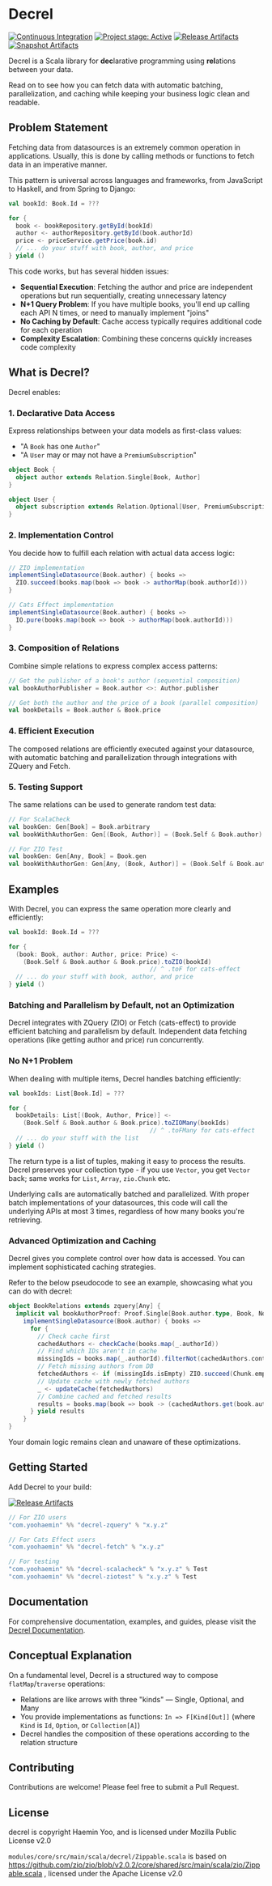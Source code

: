 # Decrel

[![Continuous Integration](https://github.com/yoohaemin/decrel/actions/workflows/ci.yml/badge.svg)](https://github.com/yoohaemin/decrel/actions/workflows/ci.yml)
[![Project stage: Active][project-stage-badge: Active]](#)
[![Release Artifacts][Badge-SonatypeReleases]][Link-SonatypeReleases]
[![Snapshot Artifacts][Badge-SonatypeSnapshots]][Link-SonatypeSnapshots]

[project-stage-badge: Active]: https://img.shields.io/badge/Project%20Stage-Active-blue.svg
[Link-SonatypeReleases]: https://s01.oss.sonatype.org/content/repositories/releases/com/yoohaemin/decrel-core_3/ "Sonatype Releases"
[Badge-SonatypeReleases]: https://img.shields.io/nexus/r/https/s01.oss.sonatype.org/com.yoohaemin/decrel-core_3.svg "Sonatype Releases"
[Link-SonatypeSnapshots]: https://s01.oss.sonatype.org/content/repositories/snapshots/com/yoohaemin/decrel-core_3/ "Sonatype Snapshots"
[Badge-SonatypeSnapshots]: https://img.shields.io/nexus/s/https/s01.oss.sonatype.org/com.yoohaemin/decrel-core_3.svg "Sonatype Snapshots"

Decrel is a Scala library for **dec**larative programming using **rel**ations between your data.

Read on to see how you can fetch data with automatic batching, parallelization, and caching while keeping your business logic clean and readable.

## Problem Statement

Fetching data from datasources is an extremely common operation in applications. Usually, this is done by calling methods or functions to fetch data in an imperative manner.

This pattern is universal across languages and frameworks, from JavaScript to Haskell, and from Spring to Django:

```scala
val bookId: Book.Id = ???

for {
  book <- bookRepository.getById(bookId)
  author <- authorRepository.getById(book.authorId)
  price <- priceService.getPrice(book.id)
  // ... do your stuff with book, author, and price
} yield ()
```

This code works, but has several hidden issues:

* **Sequential Execution**: Fetching the author and price are independent operations but run sequentially, creating unnecessary latency
* **N+1 Query Problem**: If you have multiple books, you'll end up calling each API N times, or need to manually implement "joins"
* **No Caching by Default**: Cache access typically requires additional code for each operation
* **Complexity Escalation**: Combining these concerns quickly increases code complexity

## What is Decrel?

Decrel enables:

### 1. Declarative Data Access

Express relationships between your data models as first-class values:
* "A `Book` has one `Author`"
* "A `User` may or may not have a `PremiumSubscription`"

```scala
object Book {
  object author extends Relation.Single[Book, Author]
}

object User {
  object subscription extends Relation.Optional[User, PremiumSubscription]
}
```

### 2. Implementation Control

You decide how to fulfill each relation with actual data access logic:

```scala
// ZIO implementation
implementSingleDatasource(Book.author) { books =>
  ZIO.succeed(books.map(book => book -> authorMap(book.authorId)))
}

// Cats Effect implementation
implementSingleDatasource(Book.author) { books =>
  IO.pure(books.map(book => book -> authorMap(book.authorId)))
}
```

### 3. Composition of Relations

Combine simple relations to express complex access patterns:

```scala
// Get the publisher of a book's author (sequential composition)
val bookAuthorPublisher = Book.author <>: Author.publisher

// Get both the author and the price of a book (parallel composition)
val bookDetails = Book.author & Book.price
```

### 4. Efficient Execution

The composed relations are efficiently executed against your datasource, with automatic batching and parallelization through integrations with ZQuery and Fetch.

### 5. Testing Support

The same relations can be used to generate random test data:

```scala
// For ScalaCheck
val bookGen: Gen[Book] = Book.arbitrary
val bookWithAuthorGen: Gen[(Book, Author)] = (Book.Self & Book.author).arbitrary

// For ZIO Test
val bookGen: Gen[Any, Book] = Book.gen
val bookWithAuthorGen: Gen[Any, (Book, Author)] = (Book.Self & Book.author).gen
```

## Examples

With Decrel, you can express the same operation more clearly and efficiently:

```scala
val bookId: Book.Id = ???

for {
  (book: Book, author: Author, price: Price) <-
    (Book.Self & Book.author & Book.price).toZIO(bookId)
                                       // ^ .toF for cats-effect
  // ... do your stuff with book, author, and price
} yield ()
```

### Batching and Parallelism by Default, not an Optimization

Decrel integrates with ZQuery (ZIO) or Fetch (cats-effect) to provide efficient batching and parallelism by default. Independent data fetching operations (like getting author and price) run concurrently.

### No N+1 Problem

When dealing with multiple items, Decrel handles batching efficiently:

```scala
val bookIds: List[Book.Id] = ???

for {
  bookDetails: List[(Book, Author, Price)] <- 
    (Book.Self & Book.author & Book.price).toZIOMany(bookIds)
                                       // ^ .toFMany for cats-effect
  // ... do your stuff with the list
} yield ()
```

The return type is a list of tuples, making it easy to process the results. Decrel preserves your collection type - if you use `Vector`, you get `Vector` back; same works for `List`, `Array`, `zio.Chunk` etc.

Underlying calls are automatically batched and parallelized. With proper batch implementations of your datasources, this code will call the underlying APIs at most 3 times, regardless of how many books you're retrieving.

### Advanced Optimization and Caching

Decrel gives you complete control over how data is accessed. You can implement sophisticated caching strategies.

Refer to the below pseudocode to see an example, showcasing what you can do with decrel:

```scala
object BookRelations extends zquery[Any] {
  implicit val bookAuthorProof: Proof.Single[Book.author.type, Book, Nothing, Author] =
    implementSingleDatasource(Book.author) { books =>
      for {
        // Check cache first
        cachedAuthors <- checkCache(books.map(_.authorId))
        // Find which IDs aren't in cache
        missingIds = books.map(_.authorId).filterNot(cachedAuthors.contains)
        // Fetch missing authors from DB
        fetchedAuthors <- if (missingIds.isEmpty) ZIO.succeed(Chunk.empty) else fetchAuthors(missingIds) 
        // Update cache with newly fetched authors
        _ <- updateCache(fetchedAuthors)
        // Combine cached and fetched results
        results = books.map(book => book -> (cachedAuthors.get(book.authorId) orElse fetchedAuthors.get(book.authorId)).get)
      } yield results
    }
}
```

Your domain logic remains clean and unaware of these optimizations.

## Getting Started

Add Decrel to your build:

[![Release Artifacts][Badge-SonatypeReleases]][Link-SonatypeReleases]

```scala
// For ZIO users
"com.yoohaemin" %% "decrel-zquery" % "x.y.z"

// For Cats Effect users
"com.yoohaemin" %% "decrel-fetch" % "x.y.z"

// For testing
"com.yoohaemin" %% "decrel-scalacheck" % "x.y.z" % Test
"com.yoohaemin" %% "decrel-ziotest" % "x.y.z" % Test
```

## Documentation

For comprehensive documentation, examples, and guides, please visit the [Decrel Documentation](https://yoohaemin.github.io/decrel).

## Conceptual Explanation

On a fundamental level, Decrel is a structured way to compose `flatMap`/`traverse` operations:

* Relations are like arrows with three "kinds" — Single, Optional, and Many
* You provide implementations as functions: `In => F[Kind[Out]]` (where `Kind` is `Id`, `Option`, or `Collection[A]`)
* Decrel handles the composition of these operations according to the relation structure

## Contributing

Contributions are welcome! Please feel free to submit a Pull Request.

## License

decrel is copyright Haemin Yoo, and is licensed under Mozilla Public License v2.0

`modules/core/src/main/scala/decrel/Zippable.scala` is based on https://github.com/zio/zio/blob/v2.0.2/core/shared/src/main/scala/zio/Zippable.scala , 
licensed under the Apache License v2.0